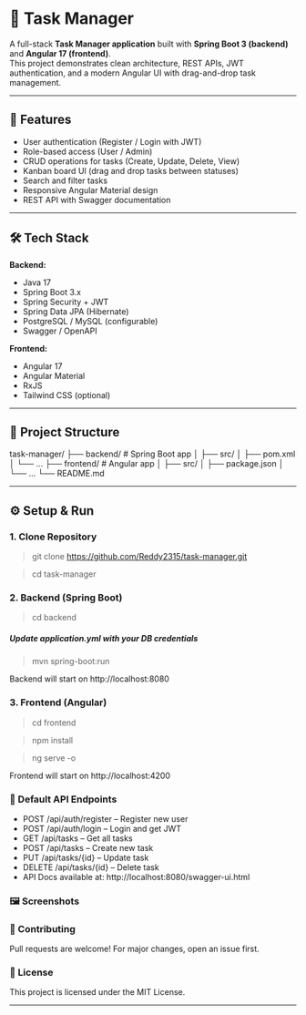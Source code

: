 # 📝 Task Manager

A full-stack **Task Manager application** built with **Spring Boot 3 (backend)** and **Angular 17 (frontend)**.  
This project demonstrates clean architecture, REST APIs, JWT authentication, and a modern Angular UI with drag-and-drop task management.

---

## 🚀 Features
- User authentication (Register / Login with JWT)
- Role-based access (User / Admin)
- CRUD operations for tasks (Create, Update, Delete, View)
- Kanban board UI (drag and drop tasks between statuses)
- Search and filter tasks
- Responsive Angular Material design
- REST API with Swagger documentation

---

## 🛠️ Tech Stack
**Backend:**
- Java 17
- Spring Boot 3.x
- Spring Security + JWT
- Spring Data JPA (Hibernate)
- PostgreSQL / MySQL (configurable)
- Swagger / OpenAPI

**Frontend:**
- Angular 17
- Angular Material
- RxJS
- Tailwind CSS (optional)

---

## 📂 Project Structure
task-manager/
├── backend/ # Spring Boot app
│ ├── src/
│ ├── pom.xml
│ └── ...
├── frontend/ # Angular app
│ ├── src/
│ ├── package.json
│ └── ...
└── README.md


---

## ⚙️ Setup & Run

### 1. Clone Repository

> git clone https://github.com/Reddy2315/task-manager.git

>cd task-manager

### 2. Backend (Spring Boot)
> cd backend
##### Update application.yml with your DB credentials
> mvn spring-boot:run

Backend will start on http://localhost:8080

### 3. Frontend (Angular)
> cd frontend

> npm install

> ng serve -o

Frontend will start on http://localhost:4200

### 🔑 Default API Endpoints

- POST /api/auth/register – Register new user
- POST /api/auth/login – Login and get JWT
- GET /api/tasks – Get all tasks
- POST /api/tasks – Create new task
- PUT /api/tasks/{id} – Update task
- DELETE /api/tasks/{id} – Delete task
- API Docs available at: http://localhost:8080/swagger-ui.html


### 🖼️ Screenshots


### 🤝 Contributing

Pull requests are welcome! For major changes, open an issue first.

### 📜 License

This project is licensed under the MIT License.

---

